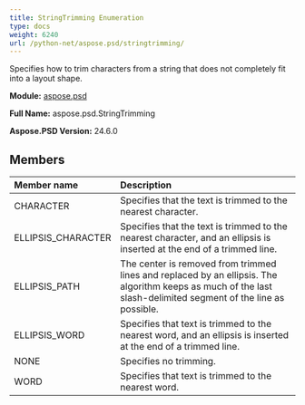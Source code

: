 ```yaml
---
title: StringTrimming Enumeration
type: docs
weight: 6240
url: /python-net/aspose.psd/stringtrimming/
---
```


Specifies how to trim characters from a string that does not completely fit into a layout shape.

**Module:** [aspose.psd](/psd/python-net/aspose.psd/)

**Full Name:** aspose.psd.StringTrimming

**Aspose.PSD Version:** 24.6.0

## **Members**
| **Member name** | **Description** |
| :- | :- |
| CHARACTER | Specifies that the text is trimmed to the nearest character. |
| ELLIPSIS_CHARACTER | Specifies that the text is trimmed to the nearest character, and an ellipsis is inserted at the end of a trimmed line. |
| ELLIPSIS_PATH | The center is removed from trimmed lines and replaced by an ellipsis. The algorithm keeps as much of the last slash-delimited segment of the line as possible. |
| ELLIPSIS_WORD | Specifies that text is trimmed to the nearest word, and an ellipsis is inserted at the end of a trimmed line. |
| NONE | Specifies no trimming. |
| WORD | Specifies that text is trimmed to the nearest word. |
